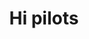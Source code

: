 ---
layout: sidebar_page
title: Hi pilots
permalink: /about_ougc/events/
sidebar_include: "about_ougc_sidebar.html"

---